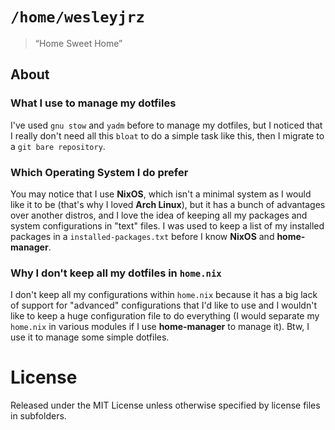 # `/home/wesleyjrz`

> “Home Sweet Home”

## About

### What I use to manage my dotfiles
I've used `gnu stow` and `yadm` before to manage my dotfiles, but I noticed that I really don't need all this `bloat` to do a simple task like this, then I migrate to a `git bare repository`.

### Which Operating System I do prefer
You may notice that I use **NixOS**, which isn't a minimal system as I would like it to be (that's why I loved **Arch Linux**), but it has a bunch of advantages over another distros, and I love the idea of keeping all my packages and system configurations in "text" files. I was used to keep a list of my installed packages in a `installed-packages.txt` before I know **NixOS** and **home-manager**.

### Why I don't keep all my dotfiles in `home.nix`
I don't keep all my configurations within `home.nix` because it has a big lack of support for "advanced" configurations that I'd like to use and I wouldn't like to keep a huge configuration file to do everything (I would separate my `home.nix` in various modules if I use **home-manager** to manage it). Btw, I use it to manage some simple dotfiles.

# License
Released under the MIT License unless otherwise specified by license files in subfolders.
